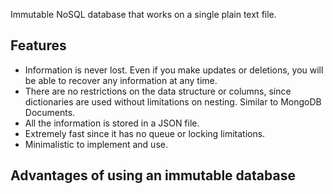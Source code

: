 Immutable NoSQL database that works on a single plain text file.

## Features

- Information is never lost. Even if you make updates or deletions, you will be able to recover any information at any time.
- There are no restrictions on the data structure or columns, since dictionaries are used without limitations on nesting. Similar to MongoDB Documents.
- All the information is stored in a JSON file.
- Extremely fast since it has no queue or locking limitations.
- Minimalistic to implement and use.

## Advantages of using an immutable database
